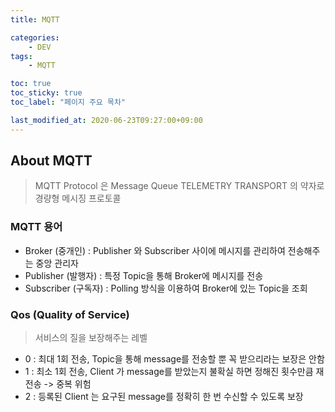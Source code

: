 ```yaml
---
title: MQTT

categories:
    - DEV
tags:
    - MQTT

toc: true
toc_sticky: true
toc_label: "페이지 주요 목차"

last_modified_at: 2020-06-23T09:27:00+09:00
---
```


## About MQTT ##

> MQTT Protocol 은 Message Queue TELEMETRY TRANSPORT 의 약자로 경량형 메시징 프로토콜

### MQTT 용어 ###

* Broker (중개인) : Publisher 와 Subscriber 사이에 메시지를 관리하여 전송해주는 중앙 관리자
* Publisher (발행자) : 특정 Topic을 통해 Broker에 메시지를 전송
* Subscriber (구독자) : Polling 방식을 이용하여 Broker에 있는 Topic을 조회

### Qos (Quality of Service) ###

> 서비스의 질을 보장해주는 레벨

* 0 : 최대 1회 전송, Topic을 통해 message를 전송할 뿐 꼭 받으리라는 보장은 안함
* 1 : 최소 1회 전송, Client 가 message를 받았는지 불확실 하면 정해진 횟수만큼 재전송 -> 중복 위험
* 2 : 등록된 Client 는 요구된 message를 정확히 한 번 수신할 수 있도록 보장
